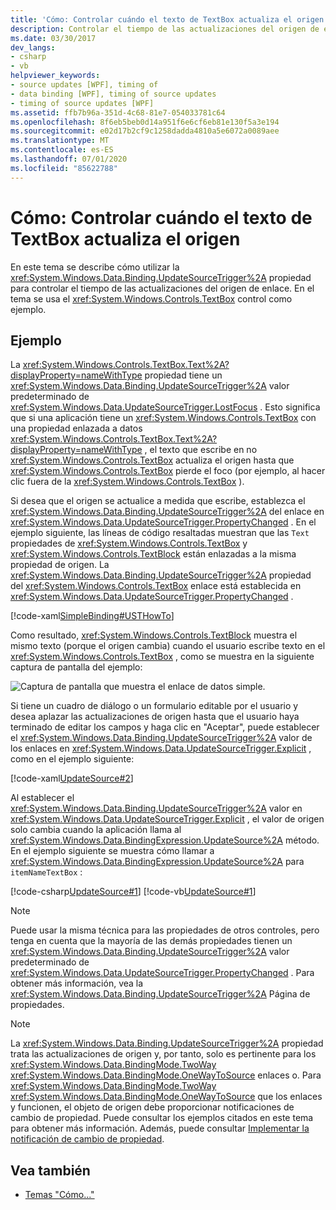 ```yaml
---
title: 'Cómo: Controlar cuándo el texto de TextBox actualiza el origen'
description: Controlar el tiempo de las actualizaciones del origen de enlace mediante la propiedad UpdateSourceTrigger en Windows Presentation Foundation (WPF).
ms.date: 03/30/2017
dev_langs:
- csharp
- vb
helpviewer_keywords:
- source updates [WPF], timing of
- data binding [WPF], timing of source updates
- timing of source updates [WPF]
ms.assetid: ffb7b96a-351d-4c68-81e7-054033781c64
ms.openlocfilehash: 8f6eb5beb0d14a951f6e6cf6eb81e130f5a3e194
ms.sourcegitcommit: e02d17b2cf9c1258dadda4810a5e6072a0089aee
ms.translationtype: MT
ms.contentlocale: es-ES
ms.lasthandoff: 07/01/2020
ms.locfileid: "85622788"
---
```

# <a name="how-to-control-when-the-textbox-text-updates-the-source"></a>Cómo: Controlar cuándo el texto de TextBox actualiza el origen
En este tema se describe cómo utilizar la <xref:System.Windows.Data.Binding.UpdateSourceTrigger%2A> propiedad para controlar el tiempo de las actualizaciones del origen de enlace. En el tema se usa el <xref:System.Windows.Controls.TextBox> control como ejemplo.

## <a name="example"></a>Ejemplo
 La <xref:System.Windows.Controls.TextBox.Text%2A?displayProperty=nameWithType> propiedad tiene un <xref:System.Windows.Data.Binding.UpdateSourceTrigger%2A> valor predeterminado de <xref:System.Windows.Data.UpdateSourceTrigger.LostFocus> . Esto significa que si una aplicación tiene un <xref:System.Windows.Controls.TextBox> con una propiedad enlazada a datos <xref:System.Windows.Controls.TextBox.Text%2A?displayProperty=nameWithType> , el texto que escribe en no <xref:System.Windows.Controls.TextBox> actualiza el origen hasta que <xref:System.Windows.Controls.TextBox> pierde el foco (por ejemplo, al hacer clic fuera de la <xref:System.Windows.Controls.TextBox> ).

 Si desea que el origen se actualice a medida que escribe, establezca el <xref:System.Windows.Data.Binding.UpdateSourceTrigger%2A> del enlace en <xref:System.Windows.Data.UpdateSourceTrigger.PropertyChanged> . En el ejemplo siguiente, las líneas de código resaltadas muestran que las `Text` propiedades de <xref:System.Windows.Controls.TextBox> y <xref:System.Windows.Controls.TextBlock> están enlazadas a la misma propiedad de origen. La <xref:System.Windows.Data.Binding.UpdateSourceTrigger%2A> propiedad del <xref:System.Windows.Controls.TextBox> enlace está establecida en <xref:System.Windows.Data.UpdateSourceTrigger.PropertyChanged> .

 [!code-xaml[SimpleBinding#USTHowTo](~/samples/snippets/visualbasic/VS_Snippets_Wpf/SimpleBinding/VisualBasic/Page1.xaml?highlight=33-39,41-42)]

 Como resultado, <xref:System.Windows.Controls.TextBlock> muestra el mismo texto (porque el origen cambia) cuando el usuario escribe texto en el <xref:System.Windows.Controls.TextBox> , como se muestra en la siguiente captura de pantalla del ejemplo:

 ![Captura de pantalla que muestra el enlace de datos simple.](./media/how-to-control-when-the-textbox-text-updates-the-source/data-binding-simple-binding-sample.png)

 Si tiene un cuadro de diálogo o un formulario editable por el usuario y desea aplazar las actualizaciones de origen hasta que el usuario haya terminado de editar los campos y haga clic en "Aceptar", puede establecer el <xref:System.Windows.Data.Binding.UpdateSourceTrigger%2A> valor de los enlaces en <xref:System.Windows.Data.UpdateSourceTrigger.Explicit> , como en el ejemplo siguiente:

 [!code-xaml[UpdateSource#2](~/samples/snippets/csharp/VS_Snippets_Wpf/UpdateSource/CSharp/Window1.xaml#2)]

 Al establecer el <xref:System.Windows.Data.Binding.UpdateSourceTrigger%2A> valor en <xref:System.Windows.Data.UpdateSourceTrigger.Explicit> , el valor de origen solo cambia cuando la aplicación llama al <xref:System.Windows.Data.BindingExpression.UpdateSource%2A> método. En el ejemplo siguiente se muestra cómo llamar a <xref:System.Windows.Data.BindingExpression.UpdateSource%2A> para `itemNameTextBox` :

 [!code-csharp[UpdateSource#1](~/samples/snippets/csharp/VS_Snippets_Wpf/UpdateSource/CSharp/Window1.xaml.cs#1)]
 [!code-vb[UpdateSource#1](~/samples/snippets/visualbasic/VS_Snippets_Wpf/UpdateSource/VisualBasic/Window1.xaml.vb#1)]

> [!NOTE]
> Puede usar la misma técnica para las propiedades de otros controles, pero tenga en cuenta que la mayoría de las demás propiedades tienen un <xref:System.Windows.Data.Binding.UpdateSourceTrigger%2A> valor predeterminado de <xref:System.Windows.Data.UpdateSourceTrigger.PropertyChanged> . Para obtener más información, vea la <xref:System.Windows.Data.Binding.UpdateSourceTrigger%2A> Página de propiedades.

> [!NOTE]
> La <xref:System.Windows.Data.Binding.UpdateSourceTrigger%2A> propiedad trata las actualizaciones de origen y, por tanto, solo es pertinente para los <xref:System.Windows.Data.BindingMode.TwoWay> <xref:System.Windows.Data.BindingMode.OneWayToSource> enlaces o. Para <xref:System.Windows.Data.BindingMode.TwoWay> <xref:System.Windows.Data.BindingMode.OneWayToSource> que los enlaces y funcionen, el objeto de origen debe proporcionar notificaciones de cambio de propiedad. Puede consultar los ejemplos citados en este tema para obtener más información. Además, puede consultar [Implementar la notificación de cambio de propiedad](how-to-implement-property-change-notification.md).

## <a name="see-also"></a>Vea también

- [Temas "Cómo..."](data-binding-how-to-topics.md)
